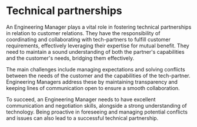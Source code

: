 # Technical partnerships

An Engineering Manager plays a vital role in fostering technical partnerships in relation to customer relations. They have the responsibility of coordinating and collaborating with tech-partners to fulfill customer requirements, effectively leveraging their expertise for mutual benefit. They need to maintain a sound understanding of both the partner's capabilities and the customer's needs, bridging them effectively.

The main challenges include managing expectations and solving conflicts between the needs of the customer and the capabilities of the tech-partner. Engineering Managers address these by maintaining transparency and keeping lines of communication open to ensure a smooth collaboration.

To succeed, an Engineering Manager needs to have excellent communication and negotiation skills, alongside a strong understanding of technology. Being proactive in foreseeing and managing potential conflicts and issues can also lead to a successful technical partnership.